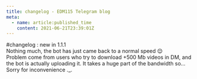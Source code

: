 ```yaml
---
title: changelog - EDM115 Telegram blog
meta:
  - name: article:published_time
    content: 2021-06-21T23:39:01Z
---
```


#changelog : new in 1.1.1  
Nothing much, the bot has just came back to a normal speed :relieved:  
Problem come from users who try to download +500 Mb videos in DM, and the bot is actually uploading it. It takes a huge part of the bandwidth so…  
Sorry for inconvenience ._.
